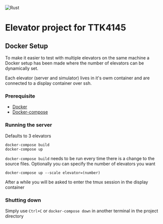 ![Rust](https://github.com/stemnic/elevator-project/workflows/Rust/badge.svg)
# Elevator project for TTK4145
## Docker Setup
To make it easier to test with multiple elevators on the same machine a Docker setup has been made where the number of elevators can be dynamically set.

Each elevator (server and simulator) lives in it's owm container and are connected to a display container over ssh.
### Prerequisite
- [Docker](https://docs.docker.com/install/)
- [Docker-compose](https://docs.docker.com/compose/install/)

### Running the server
Defaults to 3 elevators
```
docker-compose build
docker-compose up
```
`docker-compose build` needs to be run every time there is a change to the source files. 
Optionally you can specify the number of elevators you want
```
docker-compose up --scale elevator=(number)
```
After a while you will be asked to enter the tmux session in the display container

### Shutting down
Simply use `Ctrl+C` or `docker-compose down` in another terminal in the project directory
